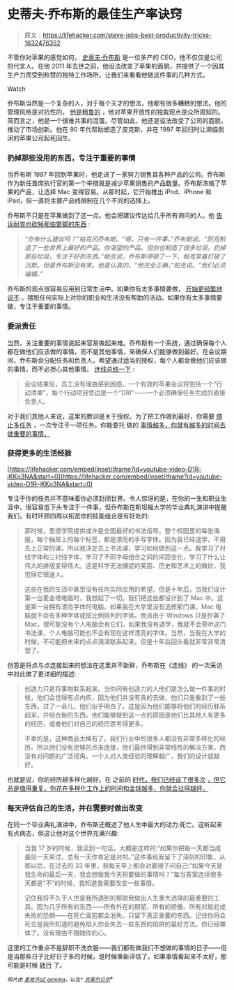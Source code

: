 # 史蒂夫·乔布斯的最佳生产率诀窍

> 原文：<https://lifehacker.com/steve-jobs-best-productivity-tricks-1632476352>

不管你对苹果的感觉如何， [史蒂夫·乔布斯](http://en.wikipedia.org/wiki/Steve_Jobs) 是一位多产的 CEO，他不仅仅是公司的代言人。在他 2011 年去世之前，他设法改变了苹果的面貌，并提供了一个因其生产力而受到称赞的独特工作场所。让我们来看看他做这件事的几种方式。

Watch

乔布斯当然是一个复杂的人，对于每个天才的想法，他都有很多糟糕的想法。他的管理风格是对抗性的， [他是粗鲁的](http://gawker.com/5847344/what-everyone-is-too-polite-to-say-about-steve-jobs) ，他对苹果开放性的独裁观点是众所周知的。简而言之，他是一个很难共事的混蛋。尽管如此，他还是设法改变了公司的面貌，推动了市场创新。他在 90 年代帮助塑造了皮克斯，并在 1997 年回归时让濒临倒闭的苹果公司起死回生。

### 扔掉那些没用的东西，专注于重要的事情

当乔布斯 1997 年回到苹果时，他走进了一家努力销售其各种产品的公司。乔布斯作为新任首席执行官的第一个举措就是减少苹果销售的产品数量。乔布斯浓缩了苹果的产品，让选择 Mac 变得容易。从那时起，它开始推出 iPod、iPhone 和 iPad，但一直将主要产品线限制在几个不同的选择上。

乔布斯不只是在苹果做到了这一点。他会把建议传达给几乎所有询问的人。他 [告诉耐克也砍掉那些蹩脚的东西](http://www.forbes.com/sites/carminegallo/2011/05/16/steve-jobs-get-rid-of-the-crappy-stuff/) :

> *“你有什么建议吗？”帕克问乔布斯。“嗯，只有一件事，”乔布斯说。“耐克制造了一些世界上最好的产品。你渴望的产品。但你也制造了很多垃圾。扔掉那些垃圾，专注于好的东西。”帕克说，乔布斯停顿了一下，帕克笑着打破了沉默。但是乔布斯没有笑。他是认真的。“他完全正确，”帕克说。“我们必须编辑。”*

乔布斯的观点很容易应用到日常生活中。如果你有太多事情要做， [开始更频繁地说不](https://lifehacker.com/a-scientific-guide-to-saying-no-1293242273) 。摆脱任何实际上对你的职业和生活没有帮助的活动。如果你有太多事情要做，专注于重要的事情。

### 委派责任

当然，关注重要的事情说起来容易做起来难。乔布斯有一个系统，通过确保每个人都在做他们应该做的事情，而不是其他事情，来确保人们能够做到最好。在会议期间，乔布斯会分配任务和负责人。希望通过适当的授权，每个人都会做他们应该做的事情，而不必担心其他事情。 [连线总结一下](http://www.wired.com/2011/05/steve-jobs-magic/) :

> 会议结束后，员工没有理由感到困惑。一个有效的苹果会议将包括一个“行动清单”，每个行动项目旁边是一个“DRI”——一个必须确保任务完成的直接负责人。

对于我们其他人来说，这里的教训是关于授权。为了把工作做到最好，你需要 [停止多任务](https://lifehacker.com/what-multitasking-does-to-our-brains-5922453) ，一次专注于一项任务。你能委托 做的 [事情越多，你就有越多的时间去做重要的事情。](http://lifehacker.com/why-i-suck-at-delegating-and-you-might-too-5670934)

### 获得更多的生活经验

 [https://lifehacker.com/embed/inset/iframe?id=youtube-video-D1R-jKKp3NA&start=0](https://lifehacker.com/embed/inset/iframe?id=youtube-video-D1R-jKKp3NA&start=0) 

专注于你的任务并不意味着你必须封闭世界。令人惊讶的是，在你的一生和职业生涯中，很容易低下头专注于一件事，但乔布斯在斯坦福大学的毕业典礼演讲中提醒我们，有时环顾四周以拓宽你的技能组合是有好处的:

> 那时候，里德学院提供或许是全国最好的书法指导。整个校园里的每张海报，每个抽屉上的每个标签，都是漂亮的手写字体。因为我已经退学，不用去上正常的课，所以我决定去上书法课，学习如何做到这一点。我学习了衬线字体和三衬线字体，学习了不同字母组合之间的间距变化，学习了什么让伟大的排版变得伟大。这是科学无法捕捉的美丽、历史和艺术上的微妙，我觉得它很迷人。
> 
> 这些在我的生活中甚至没有任何实际应用的希望。但是十年后，当我们设计第一台麦金塔电脑时，我想起了一切。我们把这些都设计到了 Mac 中。这是第一台拥有漂亮字体的电脑。如果我在大学里没有选修那门课，Mac 电脑就不会有多种字体或按比例排列的字体。而且由于 Windows 只是抄袭了 Mac，很可能没有个人电脑会有它们。如果我没有退学，我就不会旁听这门书法课，个人电脑可能也不会有现在这样漂亮的字体。当然，当我在大学的时候，不可能把未来的点点滴滴联系起来。但是十年后回头看就非常非常清楚了。

创意是将点与点连接起来的想法在这里并不新鲜，乔布斯在《连线》 的一次采访中对此做了更详细的描述:

> 创造力只是将事物联系起来。当你问有创造力的人他们是怎么做一件事的时候，他们会觉得有点内疚，因为他们并没有真的去做，他们只是看到了一些东西。过了一会儿，他们似乎明白了。这是因为他们能够将他们的经历联系起来，并综合新的东西。他们能够做到这一点的原因是他们比其他人有更多的经历，或者他们对自己的经历思考得更多。
> 
> 不幸的是，这种商品太稀有了。我们行业中的很多人都没有非常多样化的经历。所以他们没有足够的点来连接，他们最终得到非常线性的解决方案，而没有对问题的广泛视角。一个人对人类经验的理解越广，我们的设计就越好。

也就是说，你的经历越多样化越好。在 之前的 [时代，我们已经谈了很多次](https://lifehacker.com/spending-on-experiences-instead-of-possessions-results-5608980) [，但它总是值得重复。你花在多样化工作上的时间和金钱越多，你就会过得越好。](http://twocents.lifehacker.com/reconnect-with-your-passion-to-collect-experiences-not-1604941440)

### **每天评估自己的生活，并在需要时做出改变**

在同一个毕业典礼演讲中，乔布斯还概述了他人生中最大的动力:死亡。这听起来有点病态，但这让他对这个世界充满兴趣:

> 当我 17 岁的时候，我读到一句话，大概是这样的:“如果你把每一天都当成最后一天来过，总有一天你肯定是对的。”这件事给我留下了深刻的印象，从那以后，在过去的 33 年里，我每天早上都会对着镜子问自己:“如果今天是我生命的最后一天，我会想做我今天将要做的事情吗？”每当答案连续很多天都是“不”的时候，我知道我需要改变一些事情。
> 
> 记住我将不久于人世是我所遇到的帮助我做出人生重大选择的最重要的工具。因为几乎所有的东西——所有外在的期望、所有的骄傲、所有对尴尬或失败的恐惧——在死亡面前都会消失，只留下真正重要的东西。记住你将会死去是我所知道的避免陷入你会失去一些东西的陷阱的最好方法。你已经裸体了。没有理由不跟随你的心。

这里的工作重点不是辞职不洗衣服——我们都有做我们不想做的事情的日子——但是当那些日子比好日子多的时候，是时候重新评估了。如果事情看起来不太好，那可能是时候 [转行](https://lifehacker.com/what-should-i-know-before-i-change-careers-512289050) 了。

<small>*照片由*</small> [<small>*麦肯齐*</small>](https://www.flickr.com/photos/mkosut/3631119830/in/photolist-6wSrqj-9jXPi3-5DGEu7-7Gz98c-64F5Dr-5NiBdh-4ZdpRu-6HmZgm-4N7ZuN-6pBmoP-6YgGP3-ckBTv1-7gWifp-7j6oP1-CxCAr-faKJ7F-8m8iZK-fJz4ZR-hbiX5-9bXxdh-4Wq26U-86cWbL-mo7sN-nuDVfo)<small></small>*[<small>*a2 gemma*</small>](https://www.flickr.com/photos/a2gemma/1448178195/in/photolist-evJehU-cJVuqq-dDmEaH-5BW9sA-9jRzE5-5KF93y-oJUgrj-3cYhVz-aFT2ZT-9kuX6N-aFTcdD-6hbtgX-SjefL-adpuY1-75uU5F-cDCFDo-adpCRA-aeuTKx-aFSZqz-5UXzaf-dC9ado-6ReCsa-akK6dh-4haMrU-aCLZQY-4KPDCf-aFrriM-7EgpNW-aCJiXK-4GEPom-aFrtek-gMMZfB-daMhvA-k79Jqb-aUkrkZ-aA3Tgc-aA6B63-ayFtuj-4dqcCe-aFhg4t-6UjWVb-amWbPn-dzQtor-2N13S-dPKu1T-aUkoTr-aUkmjr-e8Nu5H-7m5dxv-aA3WQe)<small>*，以及*</small> [<small>*克莱尔贝尔*</small>](https://www.flickr.com/photos/southpaw2305/3415909302/in/photolist-dvvTyv-6cRqPY-7aHymN-drJebW-6RjsPD-7TdKC4-7FiNE6-ihK8C-cnsaB-dnfcQ-4vKo9m-7HhVeu-kgiHF3-2bbW98-5peGWB-fv3rsr-BLqK6-eLXyYU-5kvoPo-HmxWQ-8ToFQs-4xMjye-jeDNbg-6ygrSq-6JKBBJ-5nJ1nc-5R2bkc-5N5U2k-6tpFEX-aj3CN6-7qLziY-8eK9nL-4bhEzd-7kkyzk-cx3U2y-49o6et-8JNiAU-7G4dQZ-5iKQj-ahca7s-dQWTGc-dLSD1c-dUp1y-7xuYjn-4UVToV-aQdTFX-iHvxBH-84TcNj-atEgw3-aQdTzk)<small></small>*
